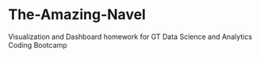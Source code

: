 # The-Amazing-Navel
Visualization and Dashboard homework for GT Data Science and Analytics Coding Bootcamp
